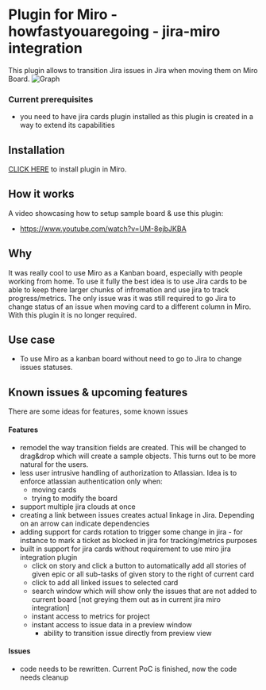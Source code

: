 # Plugin for Miro - howfastyouaregoing - jira-miro integration

This plugin allows to transition Jira issues in Jira when moving them on Miro Board.
![Graph](docs/cardtransition.gif)
### Current prerequisites
* you need to have jira cards plugin installed as this plugin is created in a way to extend its capabilities

## Installation
[CLICK HERE](https://miro.com/oauth/authorize/?response_type=token&client_id=3074457346801799399&redirect_uri=https://miro.com) to install plugin in Miro.

## How it works

A video showcasing how to setup sample board & use this plugin:
 * https://www.youtube.com/watch?v=UM-8ejbJKBA 

## Why

It was really cool to use Miro as a Kanban board, especially with people working from home. 
To use it fully the best idea is to use Jira cards to be able to keep there larger chunks of infromation
and use jira to track progress/metrics. The only issue was it was still required to go Jira to change status of an issue when moving
card to a different column in Miro. With this plugin it is no longer required.

## Use case

* To use Miro as a kanban board without need to go to Jira to change issues statuses.

## Known issues & upcoming features
There are some ideas for features, some known issues

#### Features
* remodel the way transition fields are created. This will be changed to drag&drop 
which will create a sample objects. This turns out to be more natural for the users.
* less user intrusive handling of authorization to Atlassian. Idea is to enforce atlassian authentication only when: 
  * moving cards
  * trying to modify the board 
* support multiple jira clouds at once
* creating a link between issues creates actual linkage in Jira. Depending on an arrow can indicate dependencies
* adding support for cards rotation to trigger some change in jira - for instance to mark a ticket as blocked in jira for tracking/metrics purposes
* built in support for jira cards without requirement to use miro jira integration plugin
  * click on story and click a button to automatically add all stories of given epic or all sub-tasks of given story to the right of current card
  * click to add all linked issues to selected card
  * search window which will show only the issues that are not added to current board [not greying them out as in current jira miro integration]
  * instant access to metrics for project
  * instant access to issue data in a preview window
    * ability to transition issue directly from preview view

#### Issues
* code needs to be rewritten. Current PoC is finished, now the code needs cleanup
